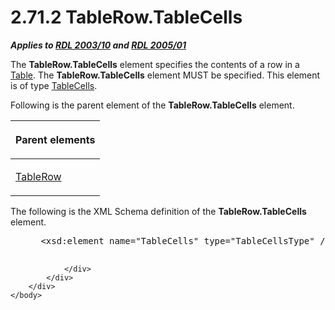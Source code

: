 <html dir="LTR" xmlns:mshelp="http://msdn.microsoft.com/mshelp" xmlns:ddue="http://ddue.schemas.microsoft.com/authoring/2003/5" xmlns:xlink="http://www.w3.org/1999/xlink" xmlns:tool="http://www.microsoft.com/tooltip">
    <head>
        <meta http-equiv="Content-Type" content="text/html; CHARSET=utf-8"></meta>
        <meta name="save" content="history"></meta>
        <title>2.71.2 TableRow.TableCells</title>
        <xml>
            <mshelp:toctitle title="2.71.2 TableRow.TableCells"></mshelp:toctitle>
            <mshelp:rltitle title="[MS-RDL]: TableRow.TableCells"></mshelp:rltitle>
            <mshelp:keyword index="A" term="91e08c7e-764e-4d36-96f3-57c4ba272aab"></mshelp:keyword>
            <mshelp:attr name="DCSext.ContentType" value="open specification"></mshelp:attr>
            <mshelp:attr name="AssetID" value="91e08c7e-764e-4d36-96f3-57c4ba272aab"></mshelp:attr>
            <mshelp:attr name="TopicType" value="kbRef"></mshelp:attr>
            <mshelp:attr name="DCSext.Title" value="[MS-RDL]: TableRow.TableCells" />
        </xml>
    </head>
    <body>
        <div id="header">
            <h1 class="heading">2.71.2 TableRow.TableCells</h1>
        </div>
        <div id="mainSection">
            <div id="mainBody">
                <div id="allHistory" class="saveHistory"></div>
                <div id="sectionSection0" class="section" name="collapseableSection">
                    

<p><b><i>Applies to </i></b><a href="a7e2ad00-07c8-4f6d-80ab-3ad55df7b233.html"><b><i>RDL 2003/10</i></b></a><b>
<i>and </i></b><a href="3ebe2912-4958-4832-b391-cad1f5e13338.html"><b><i>RDL 2005/01</i></b></a></p>

<p>The <b>TableRow.TableCells</b> element specifies the
contents of a row in a <a href="660db744-699e-4ca3-a2d6-a5cab4bcf9b0.html">Table</a>.
The <b>TableRow.TableCells</b> element MUST be specified. This element is of
type <a href="a60424f1-e149-4184-a9c1-78e4e507baae.html">TableCells</a>. </p>

<p>Following is the parent element of the <b>TableRow.TableCells</b>
element.</p>

<table>
 <thead>
  <tr>
   <th>
   <p>Parent elements</p>
   </th>
  </tr>
 </thead>
 <tr>
  <td>
  <p><a href="839c6688-01b5-4468-a398-49a7a4ce5eed.html">TableRow</a></p>
  </td>
 </tr>
</table>

<p>The following is the XML Schema definition of the <b>TableRow.TableCells</b>
element.           </p>

<dl>
<dd>
<div><pre> &lt;xsd:element name=&quot;TableCells&quot; type=&quot;TableCellsType&quot; /&gt;
  
</pre></div>
</dd></dl>


                </div>
            </div>
        </div>
    </body>
</html>